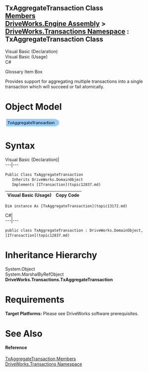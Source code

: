 TxAggregateTransaction Class   
[Members](topic13173.md)   
[DriveWorks.Engine Assembly](topic2156.md) > [DriveWorks.Transactions Namespace](topic12835.md) : TxAggregateTransaction Class  
---  
  
Visual Basic (Declaration)    
Visual Basic (Usage)    
C# 

Glossary Item Box

Provides support for aggregating multiple transactions into a single transaction which will succeed or fail atomically. 

# Object Model

![](dotnetdiagramimages/image717.png)

# Syntax

Visual Basic (Declaration)|   
---|---  
      
    
    Public Class TxAggregateTransaction 
       Inherits DriveWorks.DomainObject
       Implements [ITransaction](topic12837.md)   
  
Visual Basic (Usage)| Copy Code  
---|---  
      
    
    Dim instance As [TxAggregateTransaction](topic13172.md)  
  
C#|   
---|---  
      
    
    public class TxAggregateTransaction : DriveWorks.DomainObject, [ITransaction](topic12837.md)    
  
# Inheritance Hierarchy

System.Object  
System.MarshalByRefObject  
**DriveWorks.Transactions.TxAggregateTransaction**  


# Requirements

**Target Platforms:** Please see DriveWorks software prerequisites.

# See Also

#### Reference

[TxAggregateTransaction Members](topic13173.md)   
[DriveWorks.Transactions Namespace](topic12835.md)


